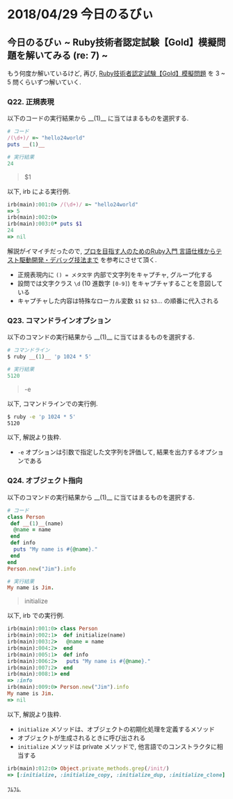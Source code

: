 # 2018/04/29 今日のるびぃ

## 今日のるびぃ ~ Ruby技術者認定試験【Gold】模擬問題を解いてみる (re: 7) ~

もう何度か解いているけど, 再び, [Ruby技術者認定試験【Gold】模擬問題](https://www.school.ctc-g.co.jp/ruby/training_ruby_gold_01_10.html) を 3 ~ 5 問くらいずつ解いていく.

### Q22. 正規表現

以下のコードの実行結果から \_\_(1)\_\_ に当てはまるものを選択する.

```ruby
# コード
/(\d+)/ =~ "hello24world"
puts __(1)__

# 実行結果
24
```

> $1

以下, irb による実行例.

```ruby
irb(main):001:0> /(\d+)/ =~ "hello24world"
=> 5
irb(main):002:0> 
irb(main):003:0* puts $1
24
=> nil
```

解説がイマイチだったので, [プロを目指す人のためのRuby入門 言語仕様からテスト駆動開発・デバッグ技法まで](http://gihyo.jp/book/2017/978-4-7741-9397-7) を参考にさせて頂く.

* 正規表現内に `() = メタ文字` 内部で文字列をキャプチャ, グループ化する
* 設問では文字クラス `\d` (10 進数字 `[0-9]`) をキャプチャすることを意図している
* キャプチャした内容は特殊なローカル変数 `$1` `$2` `$3`... の順番に代入される

### Q23. コマンドラインオプション

以下のコマンドの実行結果から \_\_(1)\_\_ に当てはまるものを選択する.

```ruby
# コマンドライン
$ ruby __(1)__ 'p 1024 * 5'

# 実行結果
5120
```

> -e

以下, コマンドラインでの実行例.

```sh
$ ruby -e 'p 1024 * 5'
5120
```

以下, 解説より抜粋.

* `-e` オプションは引数で指定した文字列を評価して, 結果を出力するオプションである

### Q24. オブジェクト指向

以下のコマンドの実行結果から \_\_(1)\_\_ に当てはまるものを選択する.

```ruby
# コード
class Person
 def __(1)__(name)
  @name = name
 end
 def info
  puts "My name is #{@name}."
 end
end
Person.new("Jim").info

# 実行結果
My name is Jim.
```

> initialize

以下, irb での実行例.

```ruby
irb(main):001:0> class Person
irb(main):002:1>  def initialize(name)
irb(main):003:2>   @name = name
irb(main):004:2>  end
irb(main):005:1>  def info
irb(main):006:2>   puts "My name is #{@name}."
irb(main):007:2>  end
irb(main):008:1> end
=> :info
irb(main):009:0> Person.new("Jim").info
My name is Jim.
=> nil
```

以下, 解説より抜粋.

* `initialize` メソッドは、オブジェクトの初期化処理を定義するメソッド
* オブジェクトが生成されるときに呼び出される
* `initialize` メソッドは private メソッドで, 他言語でのコンストラクタに相当する

```ruby
irb(main):012:0> Object.private_methods.grep(/init/)
=> [:initialize, :initialize_copy, :initialize_dup, :initialize_clone]
```

ﾌﾑﾌﾑ.
